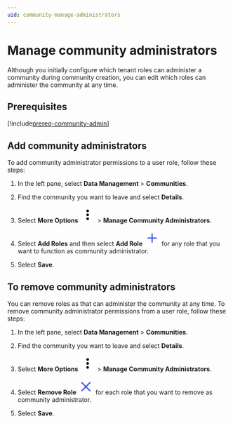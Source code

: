 ```yaml
---
uid: community-manage-administrators
---
```


# Manage community administrators

Although you initially configure which tenant roles can administer a community during community creation, you can edit which roles can administer the community at any time.

## Prerequisites 

[!include[prereq-community-admin](includes/prereq-community-admin.md)]

## Add community administrators

To add community administrator permissions to a user role, follow these steps:

1. In the left pane, select **Data Management** > **Communities**.

1. Find the community you want to leave and select **Details**.

1. Select **More Options** ![More Options](../_icons/dots-vertical.svg) > **Manage Community Administrators**.

1. Select **Add Roles** and then select **Add Role** ![add role](../_icons/plus-thick-alt.svg) for any role that you want to function as community administrator. 

1. Select **Save**.

## To remove community administrators

You can remove roles as that can administer the community at any time. To remove community administrator permissions from a user role, follow these steps:

1. In the left pane, select **Data Management** > **Communities**.

1. Find the community you want to leave and select **Details**.

1. Select **More Options** ![More Options](../_icons/dots-vertical.svg) > **Manage Community Administrators**.

1. Select **Remove Role** ![Remove Role](../_icons/remove-object.svg) for each role that you want to remove as community administrator. 

1. Select **Save**.
